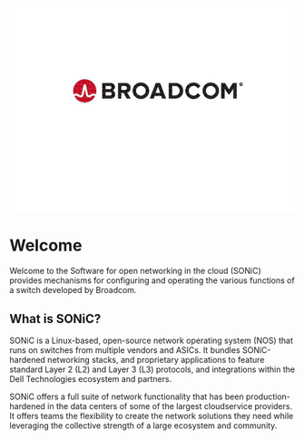 ![](images/Broadcom.png)

# Welcome
Welcome to the Software for open networking in the cloud (SONiC) provides mechanisms for configuring and operating the various functions of a switch developed by Broadcom. 

## What is SONiC?
SONiC is a Linux-based, open-source network operating system (NOS) that runs on switches from multiple vendors and ASICs. It bundles
SONiC-hardened networking stacks, and proprietary applications to feature standard Layer 2 (L2) and Layer 3 (L3) protocols, and
integrations within the Dell Technologies ecosystem and partners.

SONiC offers a full suite of network functionality that has been production-hardened in the data centers of some of the largest cloudservice providers. It offers teams the flexibility to create the network solutions they need while leveraging the collective strength of a large ecosystem and community.
